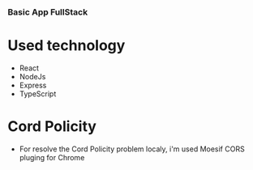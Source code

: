 ### Basic App FullStack
# Used technology
 - React
 - NodeJs
 - Express
 - TypeScript

# Cord Policity
* For resolve the Cord Policity problem localy, i'm used Moesif CORS pluging for Chrome
